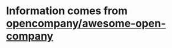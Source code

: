 # Information comes from [opencompany/awesome-open-company](https://github.com/opencompany/awesome-open-company)

